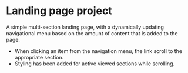 # Landing page project
A simple multi-section landing page, with a dynamically updating navigational menu based on the amount of content that is added to the page.
* When clicking an item from the navigation menu, the link scroll to the appropriate section.
* Styling has been added for active viewed sections while scrolling.


